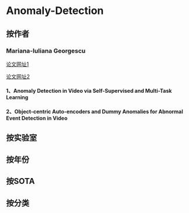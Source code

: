 # Anomaly-Detection
## 按作者
### Mariana-Iuliana Georgescu

[论文网址1](https://scholar.google.com/citations?user=XIAPgbwAAAAJ&hl=ro)

[论文网址2](https://dblp.org/pid/218/6831.html)

#### 1、Anomaly Detection in Video via Self-Supervised and Multi-Task Learning
#### 2、Object-centric Auto-encoders and Dummy Anomalies for Abnormal Event Detection in Video


## 按实验室

## 按年份

## 按SOTA

## 按分类


